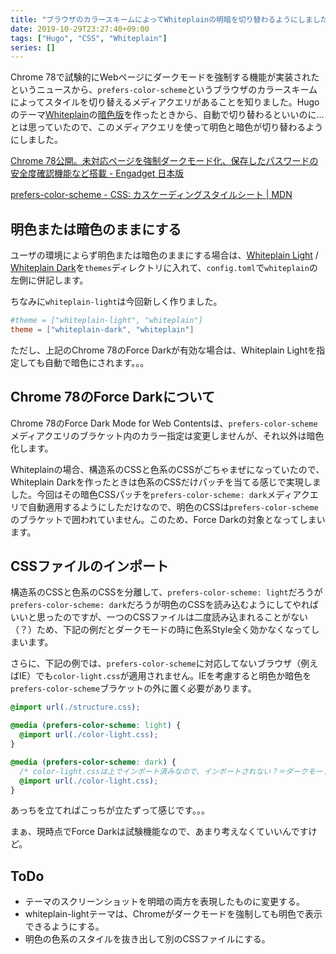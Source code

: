 ```yaml
---
title: "ブラウザのカラースキームによってWhiteplainの明暗を切り替わるようにしました"
date: 2019-10-29T23:27:40+09:00
tags: ["Hugo", "CSS", "Whiteplain"]
series: []
---
```


Chrome 78で試験的にWebページにダークモードを強制する機能が実装されたというニュースから、`prefers-color-scheme`というブラウザのカラースキームによってスタイルを切り替えるメディアクエリがあることを知りました。Hugoのテーマ[Whiteplain](https://github.com/taikii/whiteplain)の[暗色版](https://github.com/taikii/whiteplain-dark)を作ったときから、自動で切り替わるといいのに…とは思っていたので、このメディアクエリを使って明色と暗色が切り替わるようにしました。

<!--more-->

[Chrome 78公開。未対応ページを強制ダークモード化、保存したパスワードの安全度確認機能など搭載 - Engadget 日本版](https://japanese.engadget.com/2019/10/23/chrome-78/)

[prefers-color-scheme - CSS: カスケーディングスタイルシート | MDN](https://developer.mozilla.org/ja/docs/Web/CSS/@media/prefers-color-scheme)

## 明色または暗色のままにする

ユーザの環境によらず明色または暗色のままにする場合は、[Whiteplain Light](https://github.com/taikii/whiteplain-light) / [Whiteplain Dark](https://github.com/taikii/whiteplain-dark)を`themes`ディレクトリに入れて、`config.toml`で`whiteplain`の左側に併記します。

ちなみに`whiteplain-light`は今回新しく作りました。

```toml
#theme = ["whiteplain-light", "whiteplain"]
theme = ["whiteplain-dark", "whiteplain"]
```

ただし、上記のChrome 78のForce Darkが有効な場合は、Whiteplain Lightを指定しても自動で暗色にされます。。。

## Chrome 78のForce Darkについて

Chrome 78のForce Dark Mode for Web Contentsは、`prefers-color-scheme`メディアクエリのブラケット内のカラー指定は変更しませんが、それ以外は暗色化します。

Whiteplainの場合、構造系のCSSと色系のCSSがごちゃまぜになっていたので、Whiteplain Darkを作ったときは色系のCSSだけパッチを当てる感じで実現しました。今回はその暗色CSSパッチを`prefers-color-scheme: dark`メディアクエリで自動適用するようにしただけなので、明色のCSSは`prefers-color-scheme`のブラケットで囲われていません。このため、Force Darkの対象となってしまいます。

## CSSファイルのインポート

構造系のCSSと色系のCSSを分離して、`prefers-color-scheme: light`だろうが`prefers-color-scheme: dark`だろうが明色のCSSを読み込むようにしてやればいいと思ったのですが、一つのCSSファイルは二度読み込まれることがない（？）ため、下記の例だとダークモードの時に色系Style全く効かなくなってしまいます。

さらに、下記の例では、`prefers-color-scheme`に対応してないブラウザ（例えばIE）でも`color-light.css`が適用されません。IEを考慮すると明色か暗色を`prefers-color-scheme`ブラケットの外に置く必要があります。

```css
@import url(./structure.css);

@media (prefers-color-scheme: light) {
  @import url(./color-light.css);
}

@media (prefers-color-scheme: dark) {
  /* color-light.cssは上でインポート済みなので、インポートされない？＝ダークモードで色系Styleが適用されない */
  @import url(./color-light.css);
}
```

あっちを立てればこっちが立たずって感じです。。。

まぁ、現時点でForce Darkは試験機能なので、あまり考えなくていいんですけど。

## ToDo

* テーマのスクリーンショットを明暗の両方を表現したものに変更する。
* whiteplain-lightテーマは、Chromeがダークモードを強制しても明色で表示できるようにする。
* 明色の色系のスタイルを抜き出して別のCSSファイルにする。
